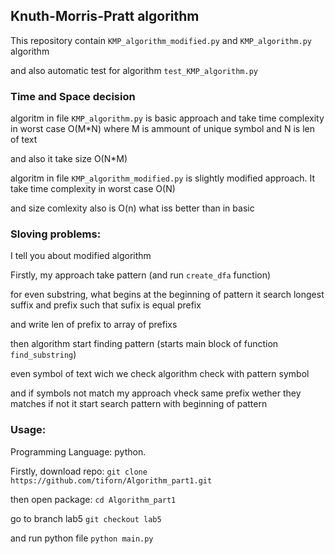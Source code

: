 ## Knuth-Morris-Pratt algorithm

This repository contain ```KMP_algorithm_modified.py``` and ```KMP_algorithm.py``` algorithm 

and also automatic test for algorithm ```test_KMP_algorithm.py```

### Time and Space decision

algoritm in file ```KMP_algorithm.py``` is basic approach and take time complexity in worst case O(M*N) where M is ammount of unique symbol and N is len of text 

and also it take size O(N*M)

algoritm in file ```KMP_algorithm_modified.py``` is slightly modified approach. It take time complexity in worst case O(N)

and size comlexity also is O(n) what iss better than in basic

### Sloving problems:

I tell you about modified algorithm

Firstly, my approach take pattern (and run ```create_dfa``` function) 

for even substring, what begins at the beginning of pattern it search longest suffix and prefix such that sufix is equal prefix

and write len of prefix to array of prefixs 

then algorithm start finding pattern (starts main block of function ```find_substring```)

even symbol of text wich we check algorithm check with pattern symbol 

and if symbols not match my approach vheck same prefix wether they matches if not it start search pattern with beginning of pattern  

### Usage:

Programming Language: python.

Firstly, download repo:     ```git clone https://github.com/tiforn/Algorithm_part1.git```

then open package:   ```cd Algorithm_part1```

go to branch lab5   ```git checkout lab5```

and run python file  ```python main.py```
